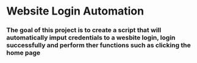 #  Website  Login Automation

### The goal of this project is to create a script that will automatically imput credentials to a wesbite login, login successfully and perform ther functions such as clicking the home page 
